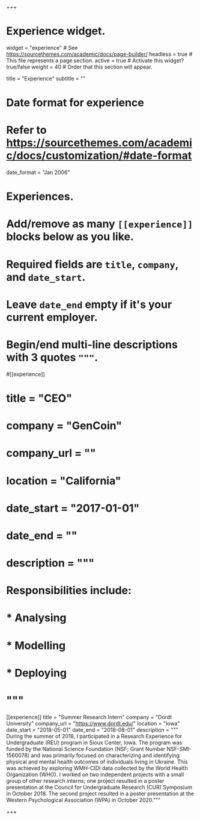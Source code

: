+++
# Experience widget.
widget = "experience"  # See https://sourcethemes.com/academic/docs/page-builder/
headless = true  # This file represents a page section.
active = true  # Activate this widget? true/false
weight = 40  # Order that this section will appear.

title = "Experience"
subtitle = ""

# Date format for experience
#   Refer to https://sourcethemes.com/academic/docs/customization/#date-format
date_format = "Jan 2006"

# Experiences.
#   Add/remove as many `[[experience]]` blocks below as you like.
#   Required fields are `title`, `company`, and `date_start`.
#   Leave `date_end` empty if it's your current employer.
#   Begin/end multi-line descriptions with 3 quotes `"""`.
#[[experience]]
 # title = "CEO"
 # company = "GenCoin"
 # company_url = ""
 # location = "California"
 # date_start = "2017-01-01"
 # date_end = ""
 # description = """
 # Responsibilities include:
  
 # * Analysing
 # * Modelling
 # * Deploying
 # """

[[experience]]
  title = "Summer Research Intern"
  company = "Dordt University"
  company_url = "https://www.dordt.edu/"
  location = "Iowa"
  date_start = "2018-05-01"
  date_end = "2018-08-01"
  description = """
During the summer of 2018, I participated in a Research Experience for Undergraduate (REU) program in Sioux Center, Iowa. The program was funded by the National Science Foundation (NSF; Grant Number NSF-SMI-1560078) and was primarily focused on characterizing and identifying physical and mental health outcomes of individuals living in Ukraine. This was achieved by exploring WMH-CIDI data collected by the World Health Organization (WHO). I worked on two independent projects with a small group of other research interns; one project resulted in a poster presentation at the Council for Undergraduate Research (CUR) Symposium in October 2018. The second project resulted in a poster presentation at the Western Psychological Association (WPA) in October 2020."""

+++
